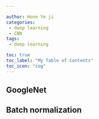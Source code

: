 ```yaml
---

author: Hone Ye ji
categories: 
 - deep learning
 - CNN 
tags: 
 - deep learning

toc: true
toc_label: "My Table of Contents"
toc_icon: "cog"
---
```

## GoogleNet


## Batch normalization

<!--stackedit_data:
eyJoaXN0b3J5IjpbLTkwNzMwNzE4MV19
-->
